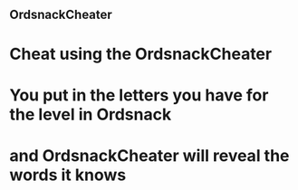 ## OrdsnackCheater

# Cheat using the OrdsnackCheater
# You put in the letters you have for the level in Ordsnack
# and OrdsnackCheater will reveal the words it knows